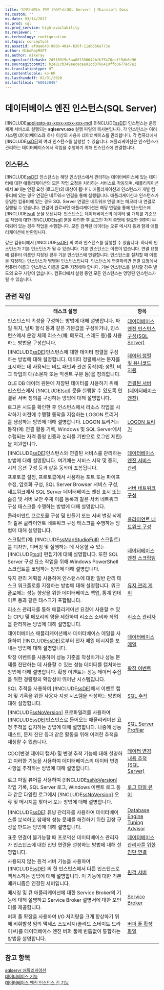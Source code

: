 ```yaml
---
title: 데이터베이스 엔진 인스턴스(SQL Server) | Microsoft Docs
ms.custom: ''
ms.date: 03/14/2017
ms.prod: sql
ms.prod_service: high-availability
ms.reviewer: ''
ms.technology: configuration
ms.topic: conceptual
ms.assetid: af9ae643-9866-4014-b36f-11ab556a773e
author: MikeRayMSFT
ms.author: mikeray
ms.openlocfilehash: 2d5f89f5e3aa801386642bfb75470cef15db6e96
ms.sourcegitcommit: b2e81cb349eecacee91cd3766410ffb3677ad7e2
ms.translationtype: HT
ms.contentlocale: ko-KR
ms.lasthandoff: 02/01/2020
ms.locfileid: "68012048"
---
```

# <a name="database-engine-instances-sql-server"></a>데이터베이스 엔진 인스턴스(SQL Server)
[!INCLUDE[appliesto-ss-xxxx-xxxx-xxx-md](../../includes/appliesto-ss-xxxx-xxxx-xxx-md.md)]
  [!INCLUDE[ssDE](../../includes/ssde-md.md)] 인스턴스는 운영 체제 서비스로 실행되는 **sqlservr.exe** 실행 파일의 복사본입니다. 각 인스턴스는 여러 시스템 데이터베이스와 하나 이상의 사용자 데이터베이스를 관리합니다. 각 컴퓨터에서 [!INCLUDE[ssDE](../../includes/ssde-md.md)]의 여러 인스턴스를 실행할 수 있습니다. 애플리케이션은 인스턴스가 관리하는 데이터베이스에서 작업을 수행하기 위해 인스턴스에 연결합니다.  
  
## <a name="instances"></a>인스턴스  
 [!INCLUDE[ssDE](../../includes/ssde-md.md)] 인스턴스는 해당 인스턴스에서 관리하는 데이터베이스에 있는 데이터에 대한 애플리케이션의 모든 작업 요청을 처리하는 서비스로 작동되며, 애플리케이션에서 보내는 연결 요청 (로그인)의 대상이 됩니다. 애플리케이션과 인스턴스가 개별 컴퓨터에 있는 경우 연결은 네트워크 연결을 통해 실행됩니다. 애플리케이션과 인스턴스가 동일한 컴퓨터에 있는 경우 SQL Server 연결은 네트워크 연결 또는 메모리 내 연결로 실행될 수 있습니다. 연결이 완료되면 애플리케이션은 해당 연결을 통해 인스턴스에 [!INCLUDE[tsql](../../includes/tsql-md.md)] 문을 보냅니다. 인스턴스는 데이터베이스의 데이터 및 개체를 기준으로 작업에 대한 [!INCLUDE[tsql](../../includes/tsql-md.md)] 문을 확인한 후 로그인 자격 증명에 필요한 권한이 부여되어 있는 경우 작업을 수행합니다. 모든 검색된 데이터는 오류 메시지 등과 함께 애플리케이션에 반환됩니다.  
  
 같은 컴퓨터에서 [!INCLUDE[ssDE](../../includes/ssde-md.md)] 의 여러 인스턴스를 실행할 수 있습니다. 하나의 인스턴스가 기본 인스턴스가 될 수 있습니다. 기본 인스턴스는 이름이 없습니다. 연결 요청에 컴퓨터 이름만 지정된 경우 기본 인스턴스에 연결합니다. 인스턴스를 설치할 때 이름을 지정하는 인스턴스가 명명된 인스턴스입니다. 인스턴스에 연결하려면 연결 요청에서 컴퓨터 이름과 인스턴스 이름을 모두 지정해야 합니다. 기본 인스턴스를 설치할 경우 별도의 요구 사항이 없습니다. 컴퓨터에서 실행 중인 모든 인스턴스는 명명된 인스턴스가 될 수 있습니다.  
  
## <a name="related-tasks"></a>관련 작업  
  
|태스크 설명|항목|  
|----------------------|-----------|  
|인스턴스의 속성을 구성하는 방법에 대해 설명합니다. 파일 위치, 날짜 형식 등과 같은 기본값을 구성하거나, 인스턴스에서 운영 체제 리소스(예: 메모리, 스레드 등)를 사용하는 방법을 구성합니다.|[데이터베이스 엔진 인스턴스 구성&#40;SQL Server&#41;](../../database-engine/configure-windows/configure-database-engine-instances-sql-server.md)|  
|[!INCLUDE[ssDE](../../includes/ssde-md.md)]인스턴스에 대한 데이터 정렬을 구성하는 방법에 대해 설명합니다. 데이터 정렬에서는 문자를 표시하는 데 사용되는 비트 패턴과 관련 동작(예: 정렬, 비교 작업의 대/소문자 또는 악센트 구분 등)을 정의합니다.|[데이터 정렬 및 유니코드 지원](../../relational-databases/collations/collation-and-unicode-support.md)|  
|OLE DB 데이터 원본에 저장된 데이터를 사용하기 위해 인스턴스에서 [!INCLUDE[tsql](../../includes/tsql-md.md)] 문을 실행할 수 있도록 연결된 서버 정의를 구성하는 방법에 대해 설명합니다.|[연결된 서버&#40;데이터베이스 엔진&#41;](../../relational-databases/linked-servers/linked-servers-database-engine.md)|  
|로그온 시도를 확인한 후 인스턴스에서 리소스 작업을 시작하기 이전에 수행할 동작을 지정하는 LOGON 트리거를 생성하는 방법에 대해 설명합니다. LOGON 트리거는 동작(예: 연결 활동 기록, Windows 및 SQL Server에서 수행되는 자격 증명 인증과 논리를 기반으로 로그인 제한)을 지원합니다.|[LOGON 트리거](../../relational-databases/triggers/logon-triggers.md)|  
|[!INCLUDE[ssDE](../../includes/ssde-md.md)]인스턴스와 연결된 서비스를 관리하는 방법에 대해 설명합니다. 여기에는 서비스 시작 및 중지, 시작 옵션 구성 등과 같은 동작이 포함됩니다.|[데이터베이스 엔진 서비스 관리](../../database-engine/configure-windows/manage-the-database-engine-services.md)|  
|프로토콜 설정, 프로토콜에서 사용하는 포트 또는 파이프 수정, 암호화 구성, SQL Server Browser 서비스 구성, 네트워크에서 SQL Server 데이터베이스 엔진 표시 또는 숨김 및 서버 보안 주체 이름 등록과 같은 서버 네트워크 구성 태스크를 수행하는 방법에 대해 설명합니다.|[서버 네트워크 구성](../../database-engine/configure-windows/server-network-configuration.md)|  
|클라이언트 프로토콜 구성 및 만들기 또는 서버 별칭 삭제와 같은 클라이언트 네트워크 구성 태스크를 수행하는 방법에 대해 설명합니다.|[클라이언트 네트워크 구성](../../database-engine/configure-windows/client-network-configuration.md)|  
|스크립트(예: [!INCLUDE[ssManStudioFull](../../includes/ssmanstudiofull-md.md)] 스크립트)를 디자인, 디버깅 및 실행하는 데 사용할 수 있는 [!INCLUDE[tsql](../../includes/tsql-md.md)] 편집기에 대해 설명합니다. 또한 SQL Server 구성 요소 작업을 위해 Windows PowerShell 스크립트를 코딩하는 방법에 대해 설명합니다.|[데이터베이스 엔진 스크립팅](../../relational-databases/scripting/database-engine-scripting.md)|  
|유지 관리 계획을 사용하여 인스턴스에 대한 일반 관리 태스크 워크플로를 지정하는 방법에 대해 설명합니다. 워크플로에는 성능 향상을 위한 데이터베이스 백업, 통계 업데이트 등과 같은 태스크가 포함됩니다.|[유지 관리 계획](../../relational-databases/maintenance-plans/maintenance-plans.md)|  
|리소스 관리자를 통해 애플리케이션 요청에 사용할 수 있는 CPU 및 메모리의 양을 제한하여 리소스 소비와 작업을 관리하는 방법에 대해 설명합니다.|[리소스 관리자](../../relational-databases/resource-governor/resource-governor.md)|  
|데이터베이스 애플리케이션에서 데이터베이스 메일을 사용하여 [!INCLUDE[ssDE](../../includes/ssde-md.md)]로부터 전자 메일 메시지를 보내는 방법에 대해 설명합니다.|[데이터베이스 메일](../../relational-databases/database-mail/database-mail.md)|  
|확장 이벤트를 사용하여 성능 기준을 작성하거나 성능 문제를 진단하는 데 사용할 수 있는 성능 데이터를 캡처하는 방법에 대해 설명합니다. 확장 이벤트는 성능 데이터 수집을 위한 경량형의 확장성이 뛰어난 시스템입니다.|[확장 이벤트](../../relational-databases/extended-events/extended-events.md)|  
|SQL 추적을 사용하여 [!INCLUDE[ssDE](../../includes/ssde-md.md)]에서 이벤트 캡처 및 기록을 위한 사용자 지정 시스템을 작성하는 방법에 대해 설명합니다.|[SQL 추적](../../relational-databases/sql-trace/sql-trace.md)|  
|[!INCLUDE[ssNoVersion](../../includes/ssnoversion-md.md)] 프로파일러를 사용하여 [!INCLUDE[ssDE](../../includes/ssde-md.md)]인스턴스로 들어오는 애플리케이션 요청 추적을 캡처하는 방법에 대해 설명합니다. 나중에 성능 테스트, 문제 진단 등과 같은 활동을 위해 이러한 추적을 재생할 수 있습니다.|[SQL Server Profiler](../../tools/sql-server-profiler/sql-server-profiler.md)|  
|CDC(변경 데이터 캡처) 및 변경 추적 기능에 대해 설명하고 이러한 기능을 사용하여 데이터베이스의 데이터 변경 사항을 추적하는 방법에 대해 설명합니다.|[데이터 변경 내용 추적&#40;SQL Server&#41;](../../relational-databases/track-changes/track-data-changes-sql-server.md)|  
|로그 파일 뷰어를 사용하여 [!INCLUDE[ssNoVersion](../../includes/ssnoversion-md.md)] 작업 기록, SQL Server 로그, Windows 이벤트 로그 등과 같은 다양한 로그에서 [!INCLUDE[ssNoVersion](../../includes/ssnoversion-md.md)] 오류 및 메시지를 찾아서 보는 방법에 대해 설명합니다.|[로그 파일 뷰어](../../relational-databases/logs/log-file-viewer.md)|  
|[!INCLUDE[ssDE](../../includes/ssde-md.md)] 튜닝 관리자를 사용하여 데이터베이스를 분석하고 잠재적 성능 문제를 해결하기 위한 권장 구성을 만드는 방법에 대해 설명합니다.|[Database Engine Tuning Advisor](../../relational-databases/performance/database-engine-tuning-advisor.md)|  
|표준 연결이 불가능할 때 프로덕션 데이터베이스 관리자가 인스턴스에 대한 진단 연결을 설정하는 방법에 대해 설명합니다.|[데이터베이스 관리자를 위한 진단 연결](../../database-engine/configure-windows/diagnostic-connection-for-database-administrators.md)|  
|사용되지 않는 원격 서버 기능을 사용하여 [!INCLUDE[ssDE](../../includes/ssde-md.md)] 의 한 인스턴스에서 다른 인스턴스로 액세스하는 방법에 대해 설명합니다. 이 기능에 대한 기본 메커니즘은 연결된 서버입니다.|[원격 서버](../../database-engine/configure-windows/remote-servers.md)|  
|메시징 및 큐 애플리케이션에 대한 Service Broker의 기능에 대해 설명하고 Service Broker 설명서에 대한 포인터를 제공합니다.|[Service Broker](../../database-engine/configure-windows/sql-server-service-broker.md)|  
|버퍼 풀 확장을 사용하여 I/O 처리량을 크게 향상하기 위해 비휘발성 임의 액세스 스토리지(솔리드 스테이트 드라이브)를 데이터베이스 엔진 버퍼 풀에 빈틈없이 통합하는 방법을 설명합니다.|[버퍼 풀 확장 파일](../../database-engine/configure-windows/buffer-pool-extension.md)|  
  
## <a name="see-also"></a>참고 항목  
 [sqlservr 애플리케이션](../../tools/sqlservr-application.md)   
 [데이터베이스 기능](../../relational-databases/database-features.md)   
 [데이터베이스 엔진 인스턴스 간 기능](../../relational-databases/database-engine-cross-instance-features.md)  
  
  
